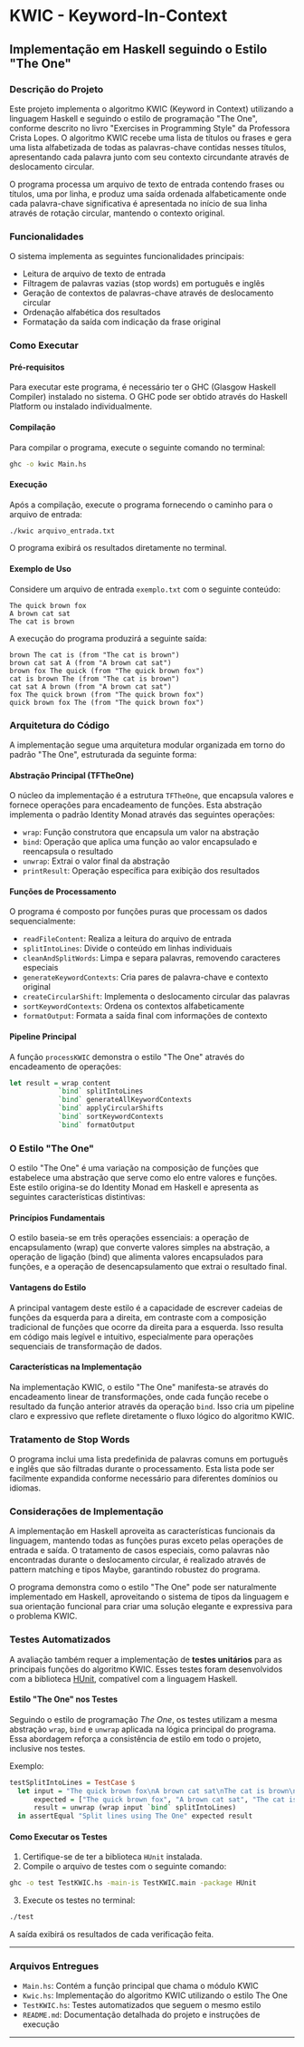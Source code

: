 # KWIC - Keyword-In-Context
## Implementação em Haskell seguindo o Estilo "The One"

### Descrição do Projeto

Este projeto implementa o algoritmo KWIC (Keyword in Context) utilizando a linguagem Haskell e seguindo o estilo de programação "The One", conforme descrito no livro "Exercises in Programming Style" da Professora Crista Lopes. O algoritmo KWIC recebe uma lista de títulos ou frases e gera uma lista alfabetizada de todas as palavras-chave contidas nesses títulos, apresentando cada palavra junto com seu contexto circundante através de deslocamento circular.

O programa processa um arquivo de texto de entrada contendo frases ou títulos, uma por linha, e produz uma saída ordenada alfabeticamente onde cada palavra-chave significativa é apresentada no início de sua linha através de rotação circular, mantendo o contexto original.

### Funcionalidades

O sistema implementa as seguintes funcionalidades principais:

- Leitura de arquivo de texto de entrada
- Filtragem de palavras vazias (stop words) em português e inglês
- Geração de contextos de palavras-chave através de deslocamento circular
- Ordenação alfabética dos resultados
- Formatação da saída com indicação da frase original

### Como Executar

#### Pré-requisitos

Para executar este programa, é necessário ter o GHC (Glasgow Haskell Compiler) instalado no sistema. O GHC pode ser obtido através do Haskell Platform ou instalado individualmente.

#### Compilação

Para compilar o programa, execute o seguinte comando no terminal:

```bash
ghc -o kwic Main.hs
```

#### Execução

Após a compilação, execute o programa fornecendo o caminho para o arquivo de entrada:

```bash
./kwic arquivo_entrada.txt
```

O programa exibirá os resultados diretamente no terminal.

#### Exemplo de Uso

Considere um arquivo de entrada `exemplo.txt` com o seguinte conteúdo:

```
The quick brown fox
A brown cat sat
The cat is brown
```

A execução do programa produzirá a seguinte saída:

```
brown The cat is (from "The cat is brown")
brown cat sat A (from "A brown cat sat")
brown fox The quick (from "The quick brown fox")
cat is brown The (from "The cat is brown")
cat sat A brown (from "A brown cat sat")
fox The quick brown (from "The quick brown fox")
quick brown fox The (from "The quick brown fox")
```

### Arquitetura do Código

A implementação segue uma arquitetura modular organizada em torno do padrão "The One", estruturada da seguinte forma:

#### Abstração Principal (TFTheOne)

O núcleo da implementação é a estrutura `TFTheOne`, que encapsula valores e fornece operações para encadeamento de funções. Esta abstração implementa o padrão Identity Monad através das seguintes operações:

- `wrap`: Função construtora que encapsula um valor na abstração
- `bind`: Operação que aplica uma função ao valor encapsulado e reencapsula o resultado
- `unwrap`: Extrai o valor final da abstração
- `printResult`: Operação específica para exibição dos resultados

#### Funções de Processamento

O programa é composto por funções puras que processam os dados sequencialmente:

- `readFileContent`: Realiza a leitura do arquivo de entrada
- `splitIntoLines`: Divide o conteúdo em linhas individuais
- `cleanAndSplitWords`: Limpa e separa palavras, removendo caracteres especiais
- `generateKeywordContexts`: Cria pares de palavra-chave e contexto original
- `createCircularShift`: Implementa o deslocamento circular das palavras
- `sortKeywordContexts`: Ordena os contextos alfabeticamente
- `formatOutput`: Formata a saída final com informações de contexto

#### Pipeline Principal

A função `processKWIC` demonstra o estilo "The One" através do encadeamento de operações:

```haskell
let result = wrap content
            `bind` splitIntoLines
            `bind` generateAllKeywordContexts
            `bind` applyCircularShifts
            `bind` sortKeywordContexts
            `bind` formatOutput
```

### O Estilo "The One"

O estilo "The One" é uma variação na composição de funções que estabelece uma abstração que serve como elo entre valores e funções. Este estilo origina-se do Identity Monad em Haskell e apresenta as seguintes características distintivas:

#### Princípios Fundamentais

O estilo baseia-se em três operações essenciais: a operação de encapsulamento (wrap) que converte valores simples na abstração, a operação de ligação (bind) que alimenta valores encapsulados para funções, e a operação de desencapsulamento que extrai o resultado final.

#### Vantagens do Estilo

A principal vantagem deste estilo é a capacidade de escrever cadeias de funções da esquerda para a direita, em contraste com a composição tradicional de funções que ocorre da direita para a esquerda. Isso resulta em código mais legível e intuitivo, especialmente para operações sequenciais de transformação de dados.

#### Características na Implementação

Na implementação KWIC, o estilo "The One" manifesta-se através do encadeamento linear de transformações, onde cada função recebe o resultado da função anterior através da operação `bind`. Isso cria um pipeline claro e expressivo que reflete diretamente o fluxo lógico do algoritmo KWIC.

### Tratamento de Stop Words

O programa inclui uma lista predefinida de palavras comuns em português e inglês que são filtradas durante o processamento. Esta lista pode ser facilmente expandida conforme necessário para diferentes domínios ou idiomas.

### Considerações de Implementação

A implementação em Haskell aproveita as características funcionais da linguagem, mantendo todas as funções puras exceto pelas operações de entrada e saída. O tratamento de casos especiais, como palavras não encontradas durante o deslocamento circular, é realizado através de pattern matching e tipos Maybe, garantindo robustez do programa.

O programa demonstra como o estilo "The One" pode ser naturalmente implementado em Haskell, aproveitando o sistema de tipos da linguagem e sua orientação funcional para criar uma solução elegante e expressiva para o problema KWIC.

### Testes Automatizados

A avaliação também requer a implementação de **testes unitários** para as principais funções do algoritmo KWIC. Esses testes foram desenvolvidos com a biblioteca [HUnit](https://hackage.haskell.org/package/HUnit), compatível com a linguagem Haskell.

#### Estilo "The One" nos Testes

Seguindo o estilo de programação *The One*, os testes utilizam a mesma abstração `wrap`, `bind` e `unwrap` aplicada na lógica principal do programa. Essa abordagem reforça a consistência de estilo em todo o projeto, inclusive nos testes.

Exemplo:

```haskell
testSplitIntoLines = TestCase $
  let input = "The quick brown fox\nA brown cat sat\nThe cat is brown\n"
      expected = ["The quick brown fox", "A brown cat sat", "The cat is brown"]
      result = unwrap (wrap input `bind` splitIntoLines)
  in assertEqual "Split lines using The One" expected result
```

#### Como Executar os Testes

1. Certifique-se de ter a biblioteca `HUnit` instalada.
2. Compile o arquivo de testes com o seguinte comando:

```bash
ghc -o test TestKWIC.hs -main-is TestKWIC.main -package HUnit
```

3. Execute os testes no terminal:

```bash
./test
```

A saída exibirá os resultados de cada verificação feita.

---

### Arquivos Entregues

- `Main.hs`: Contém a função principal que chama o módulo KWIC
- `Kwic.hs`: Implementação do algoritmo KWIC utilizando o estilo The One
- `TestKWIC.hs`: Testes automatizados que seguem o mesmo estilo
- `README.md`: Documentação detalhada do projeto e instruções de execução

---